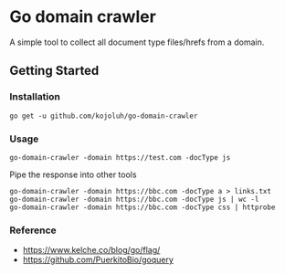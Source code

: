 # Go domain crawler

A simple tool to collect all document type files/hrefs from a domain.

## Getting Started

### Installation
```
go get -u github.com/kojoluh/go-domain-crawler
```

### Usage

```
go-domain-crawler -domain https://test.com -docType js
```

Pipe the response into other tools
```
go-domain-crawler -domain https://bbc.com -docType a > links.txt
go-domain-crawler -domain https://bbc.com -docType js | wc -l
go-domain-crawler -domain https://bbc.com -docType css | httprobe
```

### Reference

- https://www.kelche.co/blog/go/flag/
- https://github.com/PuerkitoBio/goquery
